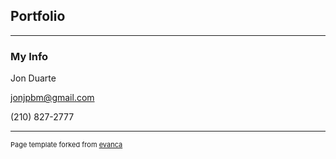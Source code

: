 ## Portfolio

---

### My Info 

Jon Duarte

jonjpbm@gmail.com

(210) 827-2777

---
<p style="font-size:11px">Page template forked from <a href="https://github.com/evanca/quick-portfolio">evanca</a></p>
<!-- Remove above link if you don't want to attibute -->
